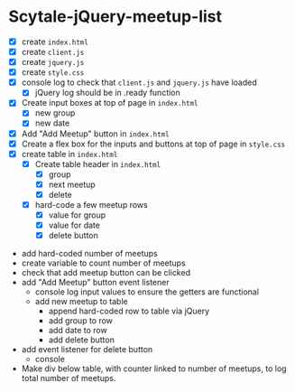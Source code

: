 # Scytale-jQuery-meetup-list

- [x] create `index.html`
- [x] create `client.js`
- [x] create `jquery.js`
- [x] create `style.css`
- [x] console log to check that `client.js` and `jquery.js` have loaded
    - [x] jQuery log should be in .ready function
- [x] Create input boxes at top of page in `index.html`
    - [x] new group
    - [x] new date
- [x] Add "Add Meetup" button in `index.html`
- [x] Create a flex box for the inputs and buttons at top of page in `style.css`
- [x] create table in `index.html`
    - [x] Create table header in `index.html`
        - [x] group
        - [x] next meetup
        - [x] delete
    - [x] hard-code a few meetup rows
        - [x] value for group
        - [x] value for date
        - [x] delete button
- add hard-coded number of meetups
- create variable to count number of meetups
- check that add meetup button can be clicked
- add "Add Meetup" button event listener
    - console log input values to ensure the getters are functional
    - add new meetup to table
        - append hard-coded row to table via jQuery
        - add group to row
        - add date to row
        - add delete button
- add event listener for delete button
    - console 
- Make div below table, with counter linked to number of meetups, to log total number of meetups.



